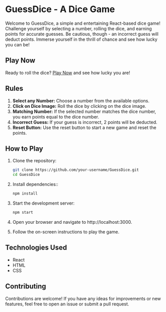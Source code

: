 # GuessDice - A Dice Game

Welcome to GuessDice, a simple and entertaining React-based dice game! Challenge yourself by selecting a number, rolling the dice, and earning points for accurate guesses. Be cautious, though - an incorrect guess will deduct points. Immerse yourself in the thrill of chance and see how lucky you can be!

## Play Now
Ready to roll the dice? [Play Now](https://chetankumar9903.github.io/Guess-dice/) and see how lucky you are!



## Rules

1. **Select any Number:** Choose a number from the available options.
2. **Click on Dice Image:** Roll the dice by clicking on the dice image.
3. **Matching Number:** If the selected number matches the dice number, you earn points equal to the dice number.
4. **Incorrect Guess:** If your guess is incorrect, 2 points will be deducted.
5. **Reset Button:** Use the reset button to start a new game and reset the points.

## How to Play

1. Clone the repository:
   ```bash
   git clone https://github.com/your-username/GuessDice.git
   cd GuessDice  
2. Install dependencies::
   ```bash
   npm install 
3. Start the development server:
   ```bash
   npm start 
4. Open your browser and navigate to http://localhost:3000.

5. Follow the on-screen instructions to play the game.
 


## Technologies Used 
- React
- HTML
- CSS

## Contributing
Contributions are welcome! If you have any ideas for improvements or new features, feel free to open an issue or submit a pull request.
